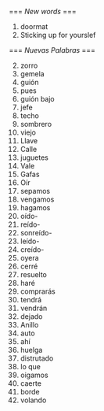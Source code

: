 === *New words* ===

1. doormat
2. Sticking up for yourslef

=== *Nuevas Palabras* ===

2. zorro
3. gemela
4. guión
5. pues
6. guión bajo
7. jefe
8. techo
9. sombrero
10. viejo
11. Llave
12. Calle
13. juguetes
14. Vale
15. Gafas
16. Oír
17. sepamos
18. vengamos
19. hagamos
20. oído-
21. reído-
22. sonreído-
23. leído-
24. creído-
25. oyera
26. cerré
27. resuelto
28. haré
29. comprarás
30. tendrá
31. vendrán
32. dejado
33. Anillo
34. auto
35. ahí
36. huelga
37. distrutado
38. lo que
39. oigamos
40. caerte
41. borde
42. volando
